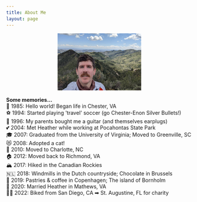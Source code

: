 ```yaml
---
title: About Me
layout: page
---
```

  <p align="center"><img src="/images/about2.jpg" alt="Seth @ Emory Pass, NM" width="45%" height="45%"></p>

**Some memories...** \
👶 1985: Hello world! Began life in Chester, VA \
⚽ 1994: Started playing 'travel' soccer (go Chester-Enon Silver Bullets!) \
🎸 1996: My parents bought me a guitar (and themselves earplugs) \
💕 2004: Met Heather while working at Pocahontas State Park \
🎓 2007: Graduated from the University of Virginia; Moved to Greenville, SC \
😻 2008: Adopted a cat! \
🚐 2010: Moved to Charlotte, NC \
🏠 2012: Moved back to Richmond, VA \
🏔️ 2017: Hiked in the Canadian Rockies \
🇳🇱 2018: Windmills in the Dutch countryside; Chocolate in Brussels \
🥐 2019: Pastries & coffee in Copenhagen; The island of Bornholm \
💍 2020: Married Heather in Mathews, VA \
🚴‍♂️ 2022: Biked from San Diego, CA ➡ St. Augustine, FL for charity
